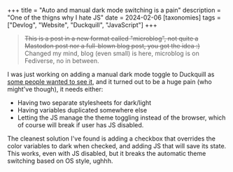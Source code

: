 +++
title = "Auto and manual dark mode switching is a pain"
description = "One of the thigns why I hate JS"
date = 2024-02-06
[taxonomies]
tags = ["Devlog", "Website", "Duckquill", "JavaScript"]
+++

> ~~This is a post in a new format called "microblog", not quite a Mastodon post nor a full-blown blog post, you got the idea :)~~
> Changed my mind, blog (even small) is here, microblog is on Fediverse, no in between.

I was just working on adding a manual dark mode toggle to Duckquill as [some people wanted to see it](https://codeberg.org/daudix/duckquill/issues/5), and it turned out to be a huge pain (who might've though), it needs either:

- Having two separate stylesheets for dark/light
- Having variables duplicated somewhere else
- Letting the JS manage the theme toggling instead of the browser, which of course will break if user has JS disabled.

The cleanest solution I've found is adding a checkbox that overrides the color variables to dark when checked, and adding JS that will save its state. This works, even with JS disabled, but it breaks the automatic theme switching based on OS style, ughhh.
